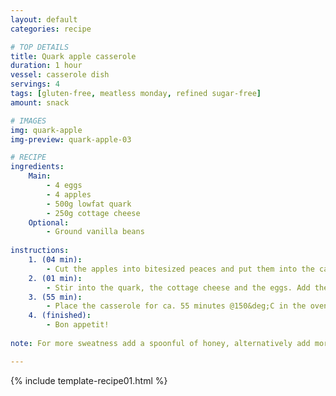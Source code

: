 ```yaml
---
layout: default
categories: recipe

# TOP DETAILS
title: Quark apple casserole
duration: 1 hour
vessel: casserole dish
servings: 4
tags: [gluten-free, meatless monday, refined sugar-free]
amount: snack

# IMAGES
img: quark-apple
img-preview: quark-apple-03

# RECIPE
ingredients:
    Main:
        - 4 eggs
        - 4 apples
        - 500g lowfat quark
        - 250g cottage cheese
    Optional:
        - Ground vanilla beans
        
instructions:
    1. (04 min): 
        - Cut the apples into bitesized peaces and put them into the casserole dish.
    2. (01 min): 
        - Stir into the quark, the cottage cheese and the eggs. Add the optional ground Vanilla beans.
    3. (55 min):
        - Place the casserole for ca. 55 minutes @150&deg;C in the oven.
    4. (finished): 
        - Bon appetit!
  
note: For more sweatness add a spoonful of honey, alternatively add more apples or a banana.

---
```

<!--more-->

{% include template-recipe01.html %}

